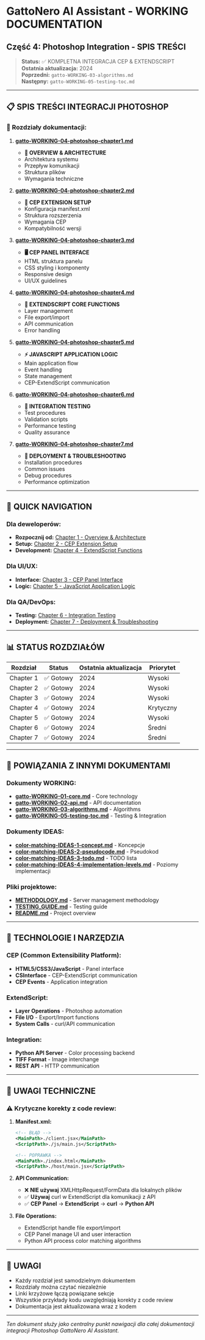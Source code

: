 # GattoNero AI Assistant - WORKING DOCUMENTATION
## Część 4: Photoshop Integration - SPIS TREŚCI

> **Status:** ✅ KOMPLETNA INTEGRACJA CEP & EXTENDSCRIPT  
> **Ostatnia aktualizacja:** 2024  
> **Poprzedni:** `gatto-WORKING-03-algorithms.md`  
> **Następny:** `gatto-WORKING-05-testing-toc.md`

---

## 📋 SPIS TREŚCI INTEGRACJI PHOTOSHOP

### 📖 Rozdziały dokumentacji:

1. **[gatto-WORKING-04-photoshop-chapter1.md](./gatto-WORKING-04-photoshop-chapter1.md)**
   - **🎨 OVERVIEW & ARCHITECTURE**
   - Architektura systemu
   - Przepływ komunikacji
   - Struktura plików
   - Wymagania techniczne

2. **[gatto-WORKING-04-photoshop-chapter2.md](./gatto-WORKING-04-photoshop-chapter2.md)**
   - **🔧 CEP EXTENSION SETUP**
   - Konfiguracja manifest.xml
   - Struktura rozszerzenia
   - Wymagania CEP
   - Kompatybilność wersji

3. **[gatto-WORKING-04-photoshop-chapter3.md](./gatto-WORKING-04-photoshop-chapter3.md)**
   - **🖥️ CEP PANEL INTERFACE**
   - HTML struktura panelu
   - CSS styling i komponenty
   - Responsive design
   - UI/UX guidelines

4. **[gatto-WORKING-04-photoshop-chapter4.md](./gatto-WORKING-04-photoshop-chapter4.md)**
   - **🎯 EXTENDSCRIPT CORE FUNCTIONS**
   - Layer management
   - File export/import
   - API communication
   - Error handling

5. **[gatto-WORKING-04-photoshop-chapter5.md](./gatto-WORKING-04-photoshop-chapter5.md)**
   - **⚡ JAVASCRIPT APPLICATION LOGIC**
   - Main application flow
   - Event handling
   - State management
   - CEP-ExtendScript communication

6. **[gatto-WORKING-04-photoshop-chapter6.md](./gatto-WORKING-04-photoshop-chapter6.md)**
   - **🧪 INTEGRATION TESTING**
   - Test procedures
   - Validation scripts
   - Performance testing
   - Quality assurance

7. **[gatto-WORKING-04-photoshop-chapter7.md](./gatto-WORKING-04-photoshop-chapter7.md)**
   - **🚀 DEPLOYMENT & TROUBLESHOOTING**
   - Installation procedures
   - Common issues
   - Debug procedures
   - Performance optimization

---

## 🎯 QUICK NAVIGATION

### Dla deweloperów:
- **Rozpocznij od:** [Chapter 1 - Overview & Architecture](./gatto-WORKING-04-photoshop-chapter1.md)
- **Setup:** [Chapter 2 - CEP Extension Setup](./gatto-WORKING-04-photoshop-chapter2.md)
- **Development:** [Chapter 4 - ExtendScript Functions](./gatto-WORKING-04-photoshop-chapter4.md)

### Dla UI/UX:
- **Interface:** [Chapter 3 - CEP Panel Interface](./gatto-WORKING-04-photoshop-chapter3.md)
- **Logic:** [Chapter 5 - JavaScript Application Logic](./gatto-WORKING-04-photoshop-chapter5.md)

### Dla QA/DevOps:
- **Testing:** [Chapter 6 - Integration Testing](./gatto-WORKING-04-photoshop-chapter6.md)
- **Deployment:** [Chapter 7 - Deployment & Troubleshooting](./gatto-WORKING-04-photoshop-chapter7.md)

---

## 📊 STATUS ROZDZIAŁÓW

| Rozdział | Status | Ostatnia aktualizacja | Priorytet |
|----------|--------|----------------------|----------|
| Chapter 1 | ✅ Gotowy | 2024 | Wysoki |
| Chapter 2 | ✅ Gotowy | 2024 | Wysoki |
| Chapter 3 | ✅ Gotowy | 2024 | Wysoki |
| Chapter 4 | ✅ Gotowy | 2024 | Krytyczny |
| Chapter 5 | ✅ Gotowy | 2024 | Wysoki |
| Chapter 6 | ✅ Gotowy | 2024 | Średni |
| Chapter 7 | ✅ Gotowy | 2024 | Średni |

---

## 🔄 POWIĄZANIA Z INNYMI DOKUMENTAMI

### Dokumenty WORKING:
- **[gatto-WORKING-01-core.md](./gatto-WORKING-01-core.md)** - Core technology
- **[gatto-WORKING-02-api.md](./gatto-WORKING-02-api.md)** - API documentation
- **[gatto-WORKING-03-algorithms.md](./gatto-WORKING-03-algorithms.md)** - Algorithms
- **[gatto-WORKING-05-testing-toc.md](./gatto-WORKING-05-testing-toc.md)** - Testing & Integration

### Dokumenty IDEAS:
- **[color-matching-IDEAS-1-concept.md](./color-matching-IDEAS-1-concept.md)** - Koncepcje
- **[color-matching-IDEAS-2-pseudocode.md](./color-matching-IDEAS-2-pseudocode.md)** - Pseudokod
- **[color-matching-IDEAS-3-todo.md](./color-matching-IDEAS-3-todo.md)** - TODO lista
- **[color-matching-IDEAS-4-implementation-levels.md](./color-matching-IDEAS-4-implementation-levels.md)** - Poziomy implementacji

### Pliki projektowe:
- **[METHODOLOGY.md](../METHODOLOGY.md)** - Server management methodology
- **[TESTING_GUIDE.md](../TESTING_GUIDE.md)** - Testing guide
- **[README.md](../README.md)** - Project overview

---

## 🎨 TECHNOLOGIE I NARZĘDZIA

### CEP (Common Extensibility Platform):
- **HTML5/CSS3/JavaScript** - Panel interface
- **CSInterface** - CEP-ExtendScript communication
- **CEP Events** - Application integration

### ExtendScript:
- **Layer Operations** - Photoshop automation
- **File I/O** - Export/Import functions
- **System Calls** - curl/API communication

### Integration:
- **Python API Server** - Color processing backend
- **TIFF Format** - Image interchange
- **REST API** - HTTP communication

---

## 🚨 UWAGI TECHNICZNE

### ⚠️ **Krytyczne korekty z code review:**

1. **Manifest.xml:**
   ```xml
   <!-- BŁĄD -->
   <MainPath>./client.jsx</MainPath>
   <ScriptPath>./js/main.js</ScriptPath>
   
   <!-- POPRAWKA -->
   <MainPath>./index.html</MainPath>
   <ScriptPath>./host/main.jsx</ScriptPath>
   ```

2. **API Communication:**
   - ❌ **NIE używaj** XMLHttpRequest/FormData dla lokalnych plików
   - ✅ **Używaj** curl w ExtendScript dla komunikacji z API
   - ✅ **CEP Panel** → **ExtendScript** → **curl** → **Python API**

3. **File Operations:**
   - ExtendScript handle file export/import
   - CEP Panel manage UI and user interaction
   - Python API process color matching algorithms

---

## 📝 UWAGI

- Każdy rozdział jest samodzielnym dokumentem
- Rozdziały można czytać niezależnie
- Linki krzyżowe łączą powiązane sekcje
- Wszystkie przykłady kodu uwzględniają korekty z code review
- Dokumentacja jest aktualizowana wraz z kodem

---

*Ten dokument służy jako centralny punkt nawigacji dla całej dokumentacji integracji Photoshop GattoNero AI Assistant.*
